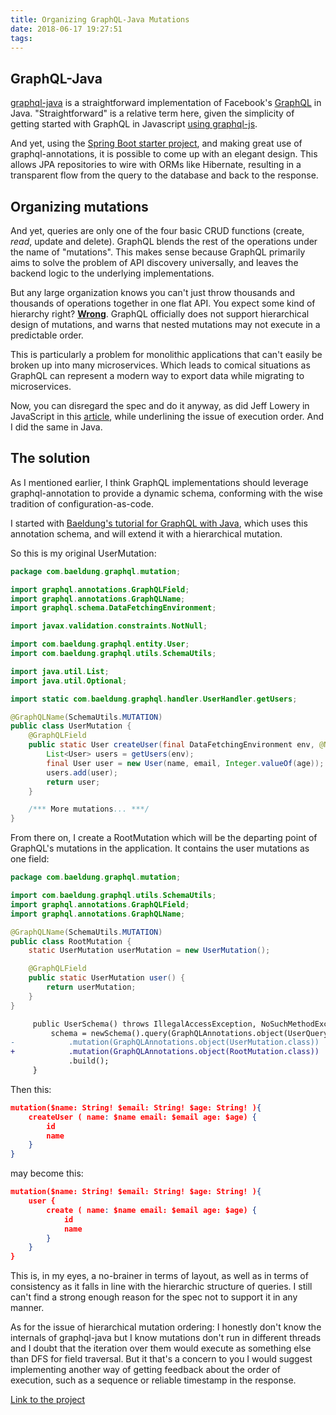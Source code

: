 ```yaml
---
title: Organizing GraphQL-Java Mutations
date: 2018-06-17 19:27:51
tags:
---
```


## GraphQL-Java

[graphql-java](https://github.com/graphql-java/graphql-java) is a straightforward implementation of Facebook's [GraphQL](https://graphql.org/) in Java. "Straightforward" is a relative term here, given the simplicity of getting started with GraphQL in Javascript [using graphql-js](https://graphql.org/graphql-js/).

And yet, using the [Spring Boot starter project](https://github.com/graphql-java/graphql-spring-boot), and making great use of graphql-annotations, it is possible to come up with an elegant design. This allows JPA repositories to wire with ORMs like Hibernate, resulting in a transparent flow from the query to the database and back to the response.

## Organizing mutations

And yet, queries are only one of the four basic CRUD functions (create, *read*, update and delete). GraphQL blends the rest of the operations under the name of "mutations". This makes sense because GraphQL primarily aims to solve the problem of API discovery universally, and leaves the backend logic to the underlying implementations.

But any large organization knows you can't just throw thousands and thousands of operations together in one flat API. You expect some kind of hierarchy right? **[Wrong](https://github.com/graphql/graphql-js/issues/221)**. GraphQL officially does not support hierarchical design of mutations, and warns that nested mutations may not execute in a predictable order. 

This is particularly a problem for monolithic applications that can't easily be broken up into many microservices. Which leads to comical situations as GraphQL can represent a modern way to export data while migrating to microservices.

Now, you can disregard the spec and do it anyway, as did Jeff Lowery in JavaScript in this [article](https://medium.freecodecamp.org/organizing-graphql-mutations-653306699f3d), while underlining the issue of execution order. And I did the same in Java.

## The solution

As I mentioned earlier, I think GraphQL implementations should leverage graphql-annotation to provide a dynamic schema, conforming with the wise tradition of configuration-as-code.

I started with [Baeldung's tutorial for GraphQL with Java](http://www.baeldung.com/graphql), which uses this annotation schema, and will extend it with a hierarchical mutation.

So this is my original UserMutation:

```java UserMutation.java
package com.baeldung.graphql.mutation;

import graphql.annotations.GraphQLField;
import graphql.annotations.GraphQLName;
import graphql.schema.DataFetchingEnvironment;

import javax.validation.constraints.NotNull;

import com.baeldung.graphql.entity.User;
import com.baeldung.graphql.utils.SchemaUtils;

import java.util.List;
import java.util.Optional;

import static com.baeldung.graphql.handler.UserHandler.getUsers;

@GraphQLName(SchemaUtils.MUTATION)
public class UserMutation {
    @GraphQLField
    public static User createUser(final DataFetchingEnvironment env, @NotNull @GraphQLName(SchemaUtils.NAME) final String name, @NotNull @GraphQLName(SchemaUtils.EMAIL) final String email, @NotNull @GraphQLName(SchemaUtils.AGE) final String age) {
        List<User> users = getUsers(env);
        final User user = new User(name, email, Integer.valueOf(age));
        users.add(user);
        return user;
    }

    /*** More mutations... ***/
}
```

From there on, I create a RootMutation which will be the departing point of GraphQL's mutations in the application. It contains the user mutations as one field:

```java MutationRoot.java
package com.baeldung.graphql.mutation;

import com.baeldung.graphql.utils.SchemaUtils;
import graphql.annotations.GraphQLField;
import graphql.annotations.GraphQLName;

@GraphQLName(SchemaUtils.MUTATION)
public class RootMutation {
    static UserMutation userMutation = new UserMutation();

    @GraphQLField
    public static UserMutation user() {
        return userMutation;
    }
}
```

```diff UserSchema.java
     public UserSchema() throws IllegalAccessException, NoSuchMethodException, InstantiationException {
         schema = newSchema().query(GraphQLAnnotations.object(UserQuery.class))
-            .mutation(GraphQLAnnotations.object(UserMutation.class))
+            .mutation(GraphQLAnnotations.object(RootMutation.class))
             .build();
     }
```

Then this:

```json createUser.json
mutation($name: String! $email: String! $age: String! ){
    createUser ( name: $name email: $email age: $age) { 
        id 
        name
    } 
}
```

may become this:


```json createUserNested.json
mutation($name: String! $email: String! $age: String! ){
    user {
        create ( name: $name email: $email age: $age) { 
            id 
            name
        } 
    }
}
```

This is, in my eyes, a no-brainer in terms of layout, as well as in terms of consistency as it falls in line with the hierarchic structure of queries. I still can't find a strong enough reason for the spec not to support it in any manner.

As for the issue of hierarchical mutation ordering: I honestly don't know the internals of graphql-java but I know mutations don't run in different threads and I doubt that the iteration over them would execute as something else than DFS for field traversal. But it that's a concern to you I would suggest implementing another way of getting feedback about the order of execution, such as a sequence or reliable timestamp in the response.

[Link to the project](https://github.com/fedidat/graphql-java-hierarchical-mutation)